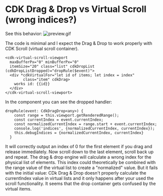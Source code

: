 # CDK Drag & Drop vs Virtual Scroll (wrong indices?)

See this behavior:
![preview.gif](preview.gif)


The code is minimal and I expect the Drag & Drop to work properly with CDK Scroll (virtual scroll container).

```
<cdk-virtual-scroll-viewport
  maxBufferPx="0" minBufferPx="0"
  itemSize="20" class="list" cdkDropList  (cdkDropListDropped)="dropRule($event)">
  <div *cdkVirtualFor="let id of items; let index = index"
  		class="item" cdkDrag>
    works id: {{id}}
  </div>
</cdk-virtual-scroll-viewport>

```

In the component you can see the dropped handler:

```
dropRule(event: CdkDragDrop<any>) {
    const range = this.viewport.getRenderedRange();
    const currentIndex = event.currentIndex;
    const normalizedCurrentIndex = range.start + event.currentIndex;
    console.log('indices', {normalizedCurrentIndex, currentIndex});
    this.debugIndices = {normalizedCurrentIndex, currentIndex}
  }
```

It will correctly output an index of 0 for the first element if you drag and release immediately.
Now scroll down to the last element, scroll back up and repeat. The drag & drop engine will calculate a wrong index for the physical list of elements. This index could theoretically be combined with the range value of the virtual list to create a "normalized" value. But it fails with the initial value: CDk Drag & Drop doesn't properly calculate the currentIndex value in virtual lists and it only happens after your used the scroll functionality. It seems that the drop container gets confused by the virtual items.